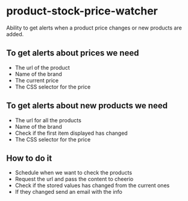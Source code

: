 # product-stock-price-watcher

Ability to get alerts when a product price changes or new products are added.

## To get alerts about prices we need

- The url of the product
- Name of the brand
- The current price
- The CSS selector for the price

## To get alerts about new products we need

- The url for all the products
- Name of the brand
- Check if the first item displayed has changed
- The CSS selector for the price

## How to do it

- Schedule when we want to check the products
- Request the url and pass the content to cheerio
- Check if the stored values has changed from the current ones
- If they changed send an email with the info
